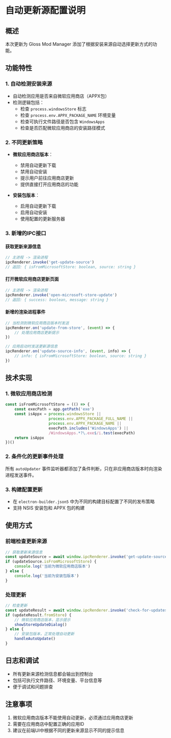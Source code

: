 # 自动更新源配置说明

## 概述
本次更新为 Gloss Mod Manager 添加了根据安装来源自动选择更新方式的功能。

## 功能特性

### 1. 自动检测安装来源
- 自动检测应用是否来自微软应用商店（APPX包）
- 检测逻辑包括：
  - 检查 `process.windowsStore` 标志
  - 检查 `process.env.APPX_PACKAGE_NAME` 环境变量
  - 检查可执行文件路径是否包含 `WindowsApps`
  - 检查是否匹配微软应用商店的安装路径模式

### 2. 不同更新策略
- **微软应用商店版本**：
  - 禁用自动更新下载
  - 禁用自动安装
  - 提示用户前往应用商店更新
  - 提供直接打开应用商店的功能

- **安装包版本**：
  - 启用自动更新下载
  - 启用自动安装
  - 使用配置的更新服务器

### 3. 新增的IPC接口

#### 获取更新来源信息
```typescript
// 主进程 -> 渲染进程
ipcRenderer.invoke('get-update-source')
// 返回: { isFromMicrosoftStore: boolean, source: string }
```

#### 打开微软应用商店更新页面
```typescript
// 主进程 -> 渲染进程
ipcRenderer.invoke('open-microsoft-store-update')
// 返回: { success: boolean, message: string }
```

#### 新增的渲染进程事件
```typescript
// 当检测到微软应用商店版本时发送
ipcRenderer.on('update-from-store', (event) => {
    // 处理应用商店更新提示
})

// 应用启动时发送更新源信息
ipcRenderer.on('update-source-info', (event, info) => {
    // info: { isFromMicrosoftStore: boolean, source: string }
})
```

## 技术实现

### 1. 微软应用商店检测
```typescript
const isFromMicrosoftStore = (() => {
    const execPath = app.getPath('exe')
    const isAppx = process.windowsStore || 
                   process.env.APPX_PACKAGE_FULL_NAME || 
                   process.env.APPX_PACKAGE_NAME ||
                   execPath.includes('WindowsApps') ||
                   /WindowsApps.*?\.exe$/i.test(execPath)
    return isAppx
})()
```

### 2. 条件化的更新事件处理
所有 `autoUpdater` 事件监听器都添加了条件判断，只在非应用商店版本时向渲染进程发送事件。

### 3. 构建配置更新
- 在 `electron-builder.json5` 中为不同的构建目标配置了不同的发布策略
- 支持 NSIS 安装包和 APPX 包的构建

## 使用方式

### 前端检查更新来源
```javascript
// 获取更新来源信息
const updateSource = await window.ipcRenderer.invoke('get-update-source')
if (updateSource.isFromMicrosoftStore) {
    console.log('当前为微软应用商店版本')
} else {
    console.log('当前为安装包版本')
}
```

### 处理更新
```javascript
// 检查更新
const updateResult = await window.ipcRenderer.invoke('check-for-updates')
if (updateResult.fromStore) {
    // 微软应用商店版本，显示提示
    showStoreUpdateDialog()
} else {
    // 安装包版本，正常处理自动更新
    handleAutoUpdate()
}
```

## 日志和调试
- 所有更新来源检测信息都会输出到控制台
- 包括可执行文件路径、环境变量、平台信息等
- 便于调试和问题排查

## 注意事项
1. 微软应用商店版本不能使用自动更新，必须通过应用商店更新
2. 需要在应用商店中配置正确的应用ID
3. 建议在前端UI中根据不同的更新来源显示不同的提示信息
